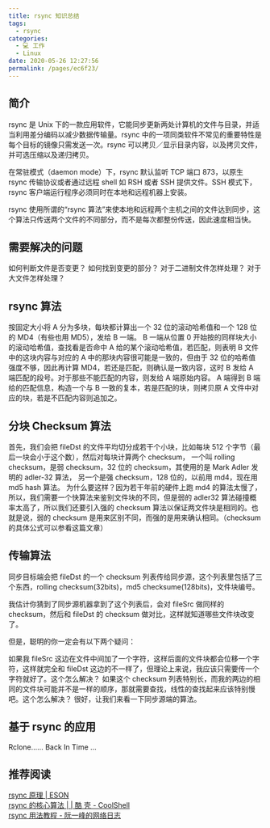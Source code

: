```yaml
---
title: rsync 知识总结
tags: 
  - rsync
categories: 
  - 💻 工作
  - Linux
date: 2020-05-26 12:27:56
permalink: /pages/ec6f23/
---
```

## 简介
rsync 是 Unix 下的一款应用软件，它能同步更新两处计算机的文件与目录，并适当利用差分编码以减少数据传输量。rsync 中的一项同类软件不常见的重要特性是每个目标的镜像只需发送一次。rsync 可以拷贝／显示目录内容，以及拷贝文件，并可选压缩以及递归拷贝。

在常驻模式（daemon mode）下，rsync 默认监听 TCP 端口 873，以原生 rsync 传输协议或者通过远程 shell 如 RSH 或者 SSH 提供文件。SSH 模式下，rsync 客户端运行程序必须同时在本地和远程机器上安装。

rsync 使用所谓的“rsync 算法”来使本地和远程两个主机之间的文件达到同步，这个算法只传送两个文件的不同部分，而不是每次都整份传送，因此速度相当快。

## 需要解决的问题

如何判断文件是否变更？
如何找到变更的部分？
对于二进制文件怎样处理？
对于大文件怎样处理？

## rsync 算法

按固定大小将 A 分为多块，每块都计算出一个 32 位的滚动哈希值和一个 128 位的 MD4（有些也用 MD5），发给 B 一端。
B 一端从位置 0 开始按的同样块大小的滚动哈希值，查找看是否命中 A 给的某个滚动哈希值，若匹配，则表明 B 文件中的这块内容与对应的 A 中的那块内容很可能是一致的，但由于 32 位的哈希值强度不够，因此再计算 MD4，若还是匹配，则确认是一致内容，这时 B 发给 A 端匹配的段号。对于那些不能匹配的内容，则发给 A 端原始内容。
A 端得到 B 端给的匹配信息，构造一个与 B 一致的复本，若是匹配的块，则拷贝原 A 文件中对应的块，若是不匹配内容则追加之。

## 分块 Checksum 算法

首先，我们会把 fileDst 的文件平均切分成若干个小块，比如每块 512 个字节（最后一块会小于这个数），然后对每块计算两个 checksum，
一个叫 rolling checksum，是弱 checksum，32 位的 checksum，其使用的是 Mark Adler 发明的 adler-32 算法，
另一个是强 checksum，128 位的，以前用 md4，现在用 md5 hash 算法。
为什么要这样？因为若干年前的硬件上跑 md4 的算法太慢了，所以，我们需要一个快算法来鉴别文件块的不同，但是弱的 adler32 算法碰撞概率太高了，所以我们还要引入强的 checksum 算法以保证两文件块是相同的。也就是说，弱的 checksum 是用来区别不同，而强的是用来确认相同。（checksum 的具体公式可以参看这篇文章）

## 传输算法
同步目标端会把 fileDst 的一个 checksum 列表传给同步源，这个列表里包括了三个东西，rolling checksum(32bits)，md5 checksume(128bits)，文件块编号。

我估计你猜到了同步源机器拿到了这个列表后，会对 fileSrc 做同样的 checksum，然后和 fileDst 的 checksum 做对比，这样就知道哪些文件块改变了。

但是，聪明的你一定会有以下两个疑问：

如果我 fileSrc 这边在文件中间加了一个字符，这样后面的文件块都会位移一个字符，这样就完全和 fileDst 这边的不一样了，但理论上来说，我应该只需要传一个字符就好了。这个怎么解决？
如果这个 checksum 列表特别长，而我的两边的相同的文件块可能并不是一样的顺序，那就需要查找，线性的查找起来应该特别慢吧。这个怎么解决？
很好，让我们来看一下同步源端的算法。

## 基于 rsync 的应用
Rclone……
Back In Time
…


## 推荐阅读

[rsync 原理 | ESON](https://blog.eson.org/pub/af0b984c/)  
[rsync 的核心算法 | | 酷 壳 - CoolShell](https://coolshell.cn/articles/7425.html)  
[rsync 用法教程 - 阮一峰的网络日志](http://www.ruanyifeng.com/blog/2020/08/rsync.html)  
